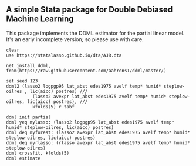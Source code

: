 ## A simple Stata package for Double Debiased Machine Learning

This package implements the DDML estimator for the partial linear model. 
It's an early incomplete version; so please use with care. 

```
clear
use https://statalasso.github.io/dta/AJR.dta
   
net install ddml, from(https://raw.githubusercontent.com/aahrens1/ddml/master/)
   
set seed 123
ddml2 (lasso2 logpgp95 lat_abst edes1975 avelf temp* humid* steplow-oilres , lic(aicc) postres) ///
	      (lasso2 avexpr lat_abst edes1975 avelf temp* humid* steplow-oilres, lic(aicc) postres), /// 
	      kfolds(5) r tabf

ddml init partial
ddml yeq mylasso: (lasso2 logpgp95 lat_abst edes1975 avelf temp* humid* steplow-oilres, lic(aicc) postres)
ddml deq myforest: (lasso2 avexpr lat_abst edes1975 avelf temp* humid* steplow-oilres, lic(aicc) postres)
ddml deq myrlasso: (rlasso avexpr lat_abst edes1975 avelf temp* humid* steplow-oilres)
ddml crossfit, kfolds(5)
ddml estimate
```
